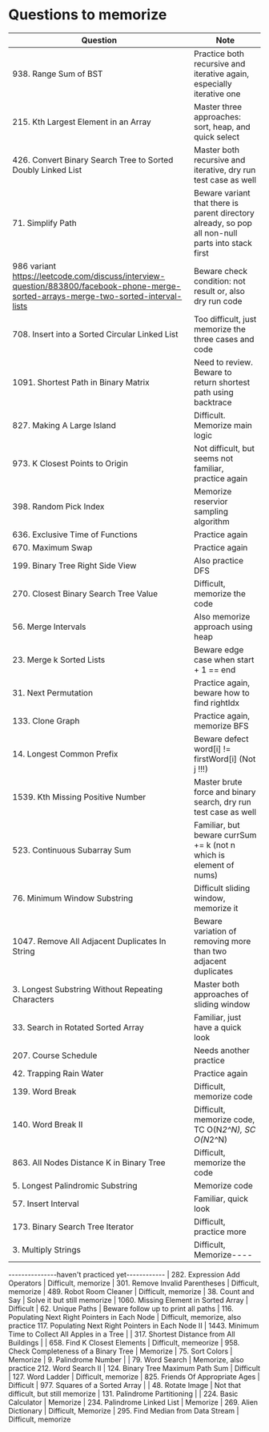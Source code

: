 # Questions to memorize
| Question                | Note                         
| ------------------------| ------------------------------ 
| 938. Range Sum of BST | Practice both recursive and iterative again, especially iterative one
| 215. Kth Largest Element in an Array | Master three approaches: sort, heap, and quick select
| 426. Convert Binary Search Tree to Sorted Doubly Linked List | Master both recursive and iterative, dry run test case as well
| 71. Simplify Path | Beware variant that there is parent directory already, so pop all non-null parts into stack first
| 986 variant https://leetcode.com/discuss/interview-question/883800/facebook-phone-merge-sorted-arrays-merge-two-sorted-interval-lists | Beware check condition: not result or, also dry run code
| 708. Insert into a Sorted Circular Linked List | Too difficult, just memorize the three cases and code
| 1091. Shortest Path in Binary Matrix | Need to review. Beware to return shortest path using backtrace
| 827. Making A Large Island | Difficult. Memorize main logic
| 973. K Closest Points to Origin | Not difficult, but seems not familiar, practice again
| 398. Random Pick Index | Memorize reservior sampling algorithm
| 636. Exclusive Time of Functions | Practice again
| 670. Maximum Swap | Practice again
| 199. Binary Tree Right Side View | Also practice DFS
| 270. Closest Binary Search Tree Value | Difficult, memorize the code
| 56. Merge Intervals | Also memorize approach using heap
| 23. Merge k Sorted Lists | Beware edge case when start + 1 == end
| 31. Next Permutation | Practice again, beware how to find rightIdx
| 133. Clone Graph | Practice again, memorize BFS
| 14. Longest Common Prefix | Beware defect word[i] != firstWord[i] (Not j !!!)
| 1539. Kth Missing Positive Number | Master brute force and binary search, dry run test case as well
| 523. Continuous Subarray Sum | Familiar, but beware currSum += k (not n which is element of nums)
| 76. Minimum Window Substring | Difficult sliding window, memorize it
| 1047. Remove All Adjacent Duplicates In String | Beware variation of removing more than two adjacent duplicates
| 3. Longest Substring Without Repeating Characters | Master both approaches of sliding window
| 33. Search in Rotated Sorted Array | Familiar, just have a quick look
| 207. Course Schedule | Needs another practice
| 42. Trapping Rain Water | Practice again
| 139. Word Break | Difficult, memorize code
| 140. Word Break II | Difficult, memorize code, TC O(N*2^N), SC O(N*2^N)
| 863. All Nodes Distance K in Binary Tree | Difficult, memorize the code
| 5. Longest Palindromic Substring | Memorize code
| 57. Insert Interval | Familiar, quick look
| 173. Binary Search Tree Iterator | Difficult, practice more
| 3. Multiply Strings | Difficult, Memorize----
---------------haven't practiced yet------------
| 282. Expression Add Operators | Difficult, memorize
| 301. Remove Invalid Parentheses | Difficult, memorize
| 489. Robot Room Cleaner | Difficult, memorize
| 38. Count and Say | Solve it but still memorize
| 1060. Missing Element in Sorted Array | Difficult
| 62. Unique Paths | Beware follow up to print all paths
| 116. Populating Next Right Pointers in Each Node | Difficult, memorize, also practice 117. Populating Next Right Pointers in Each Node II
| 1443. Minimum Time to Collect All Apples in a Tree |
| 317. Shortest Distance from All Buildings | 
| 658. Find K Closest Elements | Difficult, memeorize
| 958. Check Completeness of a Binary Tree | Memorize
| 75. Sort Colors | Memorize
| 9. Palindrome Number |
| 79. Word Search | Memorize, also practice 212. Word Search II
| 124. Binary Tree Maximum Path Sum | Difficult
| 127. Word Ladder | Difficult, memorize
| 825. Friends Of Appropriate Ages | Difficult
| 977. Squares of a Sorted Array |
| 48. Rotate Image | Not that difficult, but still memorize
| 131. Palindrome Partitioning |
| 224. Basic Calculator | Memorize
| 234. Palindrome Linked List | Memorize
| 269. Alien Dictionary | Difficult, Memorize
| 295. Find Median from Data Stream | Difficult, memorize

